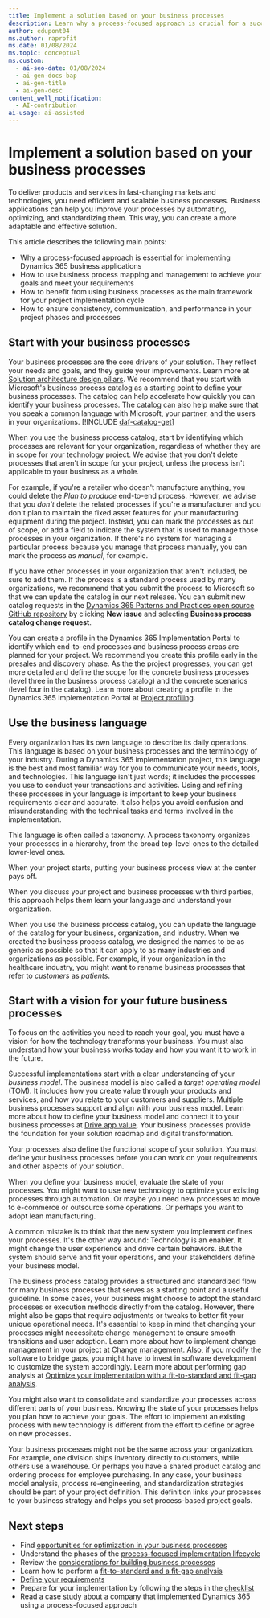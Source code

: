 ```yaml
---
title: Implement a solution based on your business processes
description: Learn why a process-focused approach is crucial for a successful Dynamics 365 implementation and how to use business process mapping to optimize your solution.
author: edupont04
ms.author: raprofit
ms.date: 01/08/2024
ms.topic: conceptual
ms.custom:
  - ai-seo-date: 01/08/2024
  - ai-gen-docs-bap
  - ai-gen-title
  - ai-gen-desc
content_well_notification:
  - AI-contribution
ai-usage: ai-assisted
---
```


# Implement a solution based on your business processes

To deliver products and services in fast-changing markets and technologies, you need efficient and scalable business processes. Business applications can help you improve your processes by automating, optimizing, and standardizing them. This way, you can create a more adaptable and effective solution.

This article describes the following main points:

- Why a process-focused approach is essential for implementing Dynamics 365 business applications  
- How to use business process mapping and management to achieve your goals and meet your requirements  
- How to benefit from using business processes as the main framework for your project implementation cycle  
- How to ensure consistency, communication, and performance in your project phases and processes  

## Start with your business processes

Your business processes are the core drivers of your solution. They reflect your needs and goals, and they guide your improvements. Learn more at [Solution architecture design pillars](solution-architecture-design-pillars.md). We recommend that you start with Microsoft's business process catalog as a starting point to define your business processes. The catalog can help accelerate how quickly you can identify your business processes. The catalog can also help make sure that you speak a common language with Microsoft, your partner, and the users in your organizations. [!INCLUDE [daf-catalog-get](../includes/daf-catalog-get.md)]  

When you use the business process catalog, start by identifying which processes are relevant for your organization, regardless of whether they are in scope for your technology project. We advise that you don't delete processes that aren't in scope for your project, unless the process isn't applicable to your business as a whole.  

For example, if you're a retailer who doesn't manufacture anything, you could delete the *Plan to produce* end-to-end process. However, we advise that you *don't* delete the related processes if you're a manufacturer and you don't plan to maintain the fixed asset features for your manufacturing equipment during the project. Instead, you can mark the processes as out of scope, or add a field to indicate the system that is used to manage those processes in your organization. If there's no system for managing a particular process because you manage that process manually, you can mark the process as *manual*, for example.  

If you have other processes in your organization that aren't included, be sure to add them. If the process is a standard process used by many organizations, we recommend that you submit the process to Microsoft so that we can update the catalog in our next release. You can submit new catalog requests in the [Dynamics 365 Patterns and Practices open source GitHub repository](https://aka.ms/businessprocesscatalogrequests) by clicking **New issue** and selecting **Business process catalog change request**.

You can create a profile in the Dynamics 365 Implementation Portal to identify which end-to-end processes and business process areas are planned for your project. We recommend you create this profile early in the presales and discovery phase. As the the project progresses, you can get more detailed and define the scope for the concrete business processes (level three in the business process catalog) and the concrete scenarios (level four in the catalog). Learn more about creating a profile in the Dynamics 365 Implementation Portal at [Project profiling](../implementation-portal/project-profiling.md).

## Use the business language

Every organization has its own language to describe its daily operations. This language is based on your business processes and the terminology of your industry. During a Dynamics 365 implementation project, this language is the best and most familiar way for you to communicate your needs, tools, and technologies. This language isn't just words; it includes the processes you use to conduct your transactions and activities. Using and refining these processes in your language is important to keep your business requirements clear and accurate. It also helps you avoid confusion and misunderstanding with the technical tasks and terms involved in the implementation.

This language is often called a taxonomy. A process taxonomy organizes your processes in a hierarchy, from the broad top-level ones to the detailed lower-level ones.

When your project starts, putting your business process view at the center pays off.

When you discuss your project and business processes with third parties, this approach helps them learn your language and understand your organization.

When you use the business process catalog, you can update the language of the catalog for your business, organization, and industry. When we created the business process catalog, we designed the names to be as generic as possible so that it can apply to as many industries and organizations as possible. For example, if your organization in the healthcare industry, you might want to rename business processes that refer to *customers* as *patients*.  

## Start with a vision for your future business processes

To focus on the activities you need to reach your goal, you must have a vision for how the technology transforms your business. You must also understand how your business works today and how you want it to work in the future.

Successful implementations start with a clear understanding of your *business model*. The business model is also called a *target operating model* (TOM). It includes how you create value through your products and services, and how you relate to your customers and suppliers. Multiple business processes support and align with your business model. Learn more about how to define your business model and connect it to your business processes at [Drive app value](drive-app-value.md). Your business processes provide the foundation for your solution roadmap and digital transformation.

Your processes also define the functional scope of your solution. You must define your business processes before you can work on your requirements and other aspects of your solution.

When you define your business model, evaluate the state of your processes. You might want to use new technology to optimize your existing processes through automation. Or maybe you need new processes to move to e-commerce or outsource some operations. Or perhaps you want to adopt lean manufacturing.

A common mistake is to think that the new system you implement defines your processes. It's the other way around: Technology is an enabler. It might change the user experience and drive certain behaviors. But the system should serve and fit your operations, and your stakeholders define your business model.  

The business process catalog provides a structured and standardized flow for many business processes that serves as a starting point and a useful guideline. In some cases, your business might choose to adopt the standard processes or execution methods directly from the catalog. However, there might also be gaps that require adjustments or tweaks to better fit your unique operational needs. It's essential to keep in mind that changing your processes might necessitate change management to ensure smooth transitions and user adoption. Learn more about how to implement change management in your project at [Change management](change-management.md). Also, if you modify the software to bridge gaps, you might have to invest in software development to customize the system accordingly. Learn more about performing gap analysis at [Optimize your implementation with a fit-to-standard and fit-gap analysis](process-focused-solution-fit-to-standard-fit-gap-analysis.md).

You might also want to consolidate and standardize your processes across different parts of your business. Knowing the state of your processes helps you plan how to achieve your goals. The effort to implement an existing process with new technology is different from the effort to define or agree on new processes.

Your business processes might not be the same across your organization. For example, one division ships inventory directly to customers, while others use a warehouse. Or perhaps you have a shared product catalog and ordering process for employee purchasing. In any case, your business model analysis, process re-engineering, and standardization strategies should be part of your project definition. This definition links your processes to your business strategy and helps you set process-based project goals.

## Next steps

- Find [opportunities for optimization in your business processes](process-focused-solution-opportunity-optimization.md)
- Understand the phases of the [process-focused implementation lifecycle](process-focused-solution-implementation-lifecycle.md)
- Review the [considerations for building business processes](process-focused-solution-considerations-building-business-processes.md)
- Learn how to perform a [fit-to-standard and a fit-gap analysis](process-focused-solution-fit-to-standard-fit-gap-analysis.md)
- [Define your requirements](process-focused-solution-define-requirements.md)
- Prepare for your implementation by following the steps in the [checklist](process-focused-solution-checklist.md)  
- Read a [case study](process-focused-solution-case-study-journey.md) about a company that implemented Dynamics 365 using a process-focused approach
